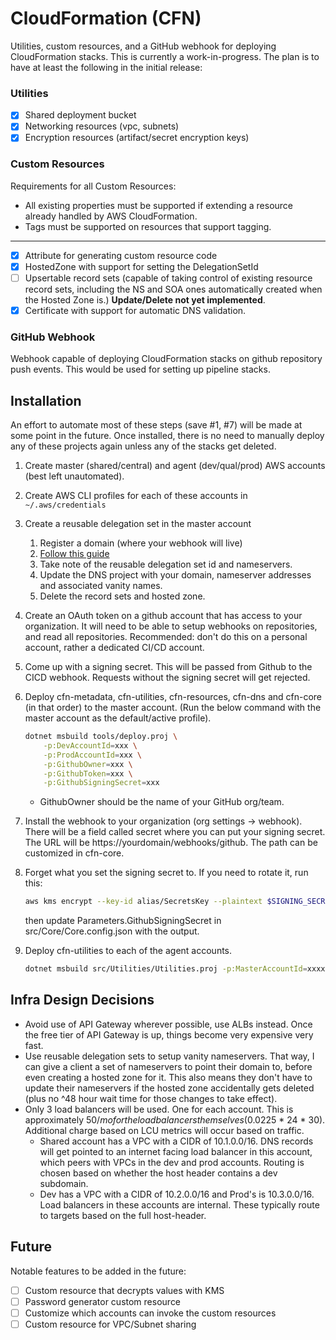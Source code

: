 # CloudFormation (CFN)
Utilities, custom resources, and a GitHub webhook for deploying CloudFormation stacks.  This is currently a work-in-progress.  The plan is to have at least the following in the initial release:

### Utilities
- [x] Shared deployment bucket
- [x] Networking resources (vpc, subnets)
- [x] Encryption resources (artifact/secret encryption keys)

### Custom Resources
Requirements for all Custom Resources:
- All existing properties must be supported if extending a resource already handled by AWS CloudFormation.
- Tags must be supported on resources that support tagging. 
---
- [x] Attribute for generating custom resource code
- [x] HostedZone with support for setting the DelegationSetId
- [ ] Upsertable record sets (capable of taking control of existing resource record sets, including the NS and SOA ones automatically created when the Hosted Zone is.) **Update/Delete not yet implemented**.
- [x] Certificate with support for automatic DNS validation.  

### GitHub Webhook
Webhook capable of deploying CloudFormation stacks on github repository push events. This would be used for setting up pipeline stacks. 

## Installation
An effort to automate most of these steps (save #1, #7) will be made at some point in the future. Once installed, there is no need to manually deploy any of these projects again unless any of the stacks get deleted.  

1. Create master (shared/central) and agent (dev/qual/prod) AWS accounts (best left unautomated).
2. Create AWS CLI profiles for each of these accounts in `~/.aws/credentials`
3. Create a reusable delegation set in the master account
   1. Register a domain (where your webhook will live)
   2.  [Follow this guide](https://docs.aws.amazon.com/Route53/latest/DeveloperGuide/white-label-name-servers.html)
   3.  Take note of the reusable delegation set id and nameservers.
   4.  Update the DNS project with your domain, nameserver addresses and associated vanity names.
   5.  Delete the record sets and hosted zone.  
4. Create an OAuth token on a github account that has access to your organization.  It will need to be able to setup webhooks on repositories, and read all repositories. Recommended: don't do this on a personal account, rather a dedicated CI/CD account.
5. Come up with a signing secret.  This will be passed from Github to the CICD webhook.  Requests without the signing secret will get rejected.    
6. Deploy cfn-metadata, cfn-utilities, cfn-resources, cfn-dns and cfn-core (in that order) to the master account. (Run the below command with the master account as the default/active profile).
    ```bash
    dotnet msbuild tools/deploy.proj \
        -p:DevAccountId=xxx \
        -p:ProdAccountId=xxx \
        -p:GithubOwner=xxx \
        -p:GithubToken=xxx \
        -p:GithubSigningSecret=xxx
    ```
   - GithubOwner should be the name of your GitHub org/team.
7. Install the webhook to your organization (org settings -> webhook).  There will be a field called secret where you can put your signing secret.  The URL will be https://yourdomain/webhooks/github.  The path can be customized in cfn-core.
8. Forget what you set the signing secret to.  If you need to rotate it, run this:
    ```bash
    aws kms encrypt --key-id alias/SecretsKey --plaintext $SIGNING_SECRET --query CiphertextBlob --output text
    ```
    then update Parameters.GithubSigningSecret in src/Core/Core.config.json with the output.

9.  Deploy cfn-utilities to each of the agent accounts.
    ```bash
    dotnet msbuild src/Utilities/Utilities.proj -p:MasterAccountId=xxxxxx -p:Profile=dev|qual|prod|etc
    ```

## Infra Design Decisions
- Avoid use of API Gateway wherever possible, use ALBs instead.  Once the free tier of API Gateway is up, things become very expensive very fast.
- Use reusable delegation sets to setup vanity nameservers.  That way, I can give a client a set of nameservers to point their domain to, before even creating a hosted zone for it.  This also means they don't have to update their nameservers if the hosted zone accidentally gets deleted (plus no ^48 hour wait time for those changes to take effect).  
- Only 3 load balancers will be used.  One for each account. This is approximately $50/mo for the load balancers themselves ($0.0225 * 24 * 30).  Additional charge based on LCU metrics will occur based on traffic.
  - Shared account has a VPC with a CIDR of 10.1.0.0/16. DNS records will get pointed to an internet facing load balancer in this account, which peers with VPCs in the dev and prod accounts.  Routing is chosen based on whether the host header contains a dev subdomain.
  - Dev has a VPC with a CIDR of 10.2.0.0/16 and Prod's is 10.3.0.0/16.  Load balancers in these accounts are internal.  These typically route to targets based on the full host-header. 

## Future
Notable features to be added in the future:

- [ ] Custom resource that decrypts values with KMS
- [ ] Password generator custom resource
- [ ] Customize which accounts can invoke the custom resources
- [ ] Custom resource for VPC/Subnet sharing